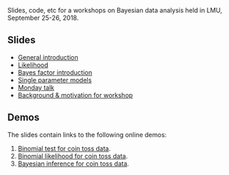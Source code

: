 Slides, code, etc for a workshops on Bayesian data analysis held in LMU, September 25-26, 2018.

## Slides

* [General introduction](https://github.com/lawsofthought/bayes-lmu-2018/blob/master/slides/pdf/Bayesian_data_analysis_intro.pdf)
* [Likelihood](https://github.com/lawsofthought/bayes-lmu-2018/blob/master/slides/pdf/Likelihood_intro.pdf)
* [Bayes factor introduction](https://github.com/lawsofthought/bayes-lmu-2018/blob/master/slides/pdf/Bayes_factor_intro.pdf)
* [Single parameter models](https://github.com/lawsofthought/bayes-lmu-2018/blob/master/slides/pdf/single_parameter_models.pdf)
* [Monday talk](https://github.com/lawsofthought/bayes-lmu-2018/blob/master/slides/pdf/LMU_talk.pdf)
* [Background & motivation for workshop](https://github.com/lawsofthought/bayes-lmu-2018/blob/master/slides/pdf/workshops_introduction.pdf)

## Demos

The slides contain links to the following online demos:

1. [Binomial test for coin toss data](https://lawsofthought.shinyapps.io/binomial_test).
2. [Binomial likelihood for coin toss data](https://lawsofthought.shinyapps.io/binomial_likelihood).
3. [Bayesian inference for coin toss data](https://lawsofthought.shinyapps.io/bayesian_coin_inference).


